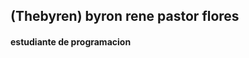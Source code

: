 <p align="center">
  <h2>(Thebyren) byron rene pastor flores</h2>
  <h4>estudiante de programacion</h2></div>
</p>
